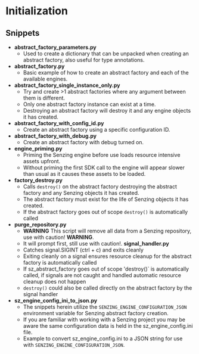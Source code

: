 # Initialization

## Snippets

- **abstract_factory_parameters.py**
  - Used to create a dictionary that can be unpacked when creating an abstract factory, also useful for type annotations.
- **abstract_factory.py**
  - Basic example of how to create an abstract factory and each of the available engines.
- **abstract_factory_single_instance_only.py**
  - Try and create >1 abstract factories where any argument between them is different.
  - Only one abstract factory instance can exist at a time.
  - Destroying an abstract factory will destroy it and any engine objects it has created. 
- **abstract_factory_with_config_id.py**
  - Create an abstract factory using a specific configuration ID.
- **abstract_factory_with_debug.py**
  - Create an abstract factory with debug turned on.
- **engine_priming.py**
  - Priming the Senzing engine before use loads resource intensive assets upfront. 
  - Without priming the first SDK call to the engine will appear slower than usual as it causes these assets to be loaded.
- **factory_destroy.py**
  - Calls `destroy()` on the abstract factory destroying the abstract factory and any Senzing objects it has created.
  - The abstract factory must exist for the life of Senzing objects it has created.
  - If the abstract factory goes out of scope `destroy()` is automatically called
- **purge_repository.py**
  - **WARNING** This script will remove all data from a Senzing repository, use with caution! **WARNING**.
  - It will prompt first, still use with caution!.
  **signal_handler.py**
  - Catches signal.SIGINT (ctrl + c) and exits cleanly
  - Exiting cleanly on a signal ensures resource cleanup for the abstract factory is automatically called
  - If sz_abstract_factory goes out of scope 'destroy()` is automatically called, if signals are not caught and handled automatic resource cleanup does not happen
  - `destroy()` could also be called directly on the abstract factory by the signal handler
- **sz_engine_config_ini_to_json.py**
  - The snippets herein utilize the `SENZING_ENGINE_CONFIGURATION_JSON` environment variable for Senzing abstract factory creation.
  - If you are familiar with working with a Senzing project you may be aware the same configuration data is held in the sz_engine_config.ini file.
  - Example to convert sz_engine_config.ini to a JSON string for use with `SENZING_ENGINE_CONFIGURATION_JSON`.
